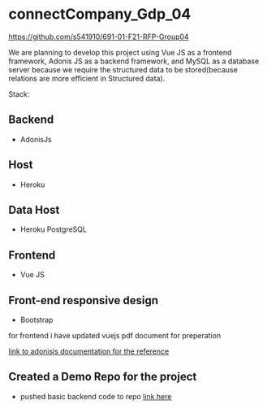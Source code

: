 # connectCompany_Gdp_04

<https://github.com/s541910/691-01-F21-RFP-Group04>

We are planning to develop this project using Vue JS as a frontend framework, Adonis JS as a backend framework, and MySQL as a database server because we require the structured data to be stored(because relations are more efficient in Structured data).

 Stack:
## Backend
- AdonisJs

## Host
- Heroku

## Data Host
- Heroku PostgreSQL


## Frontend
- Vue JS

## Front-end responsive design
- Bootstrap



for frontend i have updated vuejs pdf document for preperation

[link to adonisjs documentation for the reference ](https://docs.adonisjs.com/guides/introduction)




## Created a Demo Repo for the project 
 - pushed basic backend code to repo [link here](https://github.com/saikiranreddygangidi/demo_connectCompany/tree/main/connectcompanyAPI)

